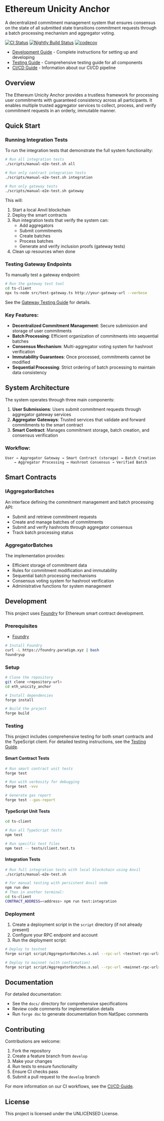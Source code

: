 # Ethereum Unicity Anchor

A decentralized commitment management system that ensures consensus on the state of all submitted state transitions commitment requests through a batch processing mechanism and aggregator voting.

[![CI Status](https://github.com/unicitynetwork/eth-unicity-anchor/actions/workflows/test.yml/badge.svg)](https://github.com/unicitynetwork/eth-unicity-anchor/actions/workflows/test.yml)
[![Nightly Build Status](https://github.com/unicitynetwork/eth-unicity-anchor/actions/workflows/nightly.yml/badge.svg)](https://github.com/unicitynetwork/eth-unicity-anchor/actions/workflows/nightly.yml)
[![codecov](https://codecov.io/gh/unicitynetwork/eth-unicity-anchor/branch/main/graph/badge.svg)](https://codecov.io/gh/unicitynetwork/eth-unicity-anchor)

- [Development Guide](./DEVELOPMENT_GUIDE.md) - Complete instructions for setting up and developing
- [Testing Guide](./TESTING_GUIDE.md) - Comprehensive testing guide for all components
- [CI/CD Guide](./docs/CI-GUIDE.md) - Information about our CI/CD pipeline

## Overview

The Ethereum Unicity Anchor provides a trustless framework for processing user commitments with guaranteed consistency across all participants. It enables multiple trusted aggregator services to collect, process, and verify commitment requests in an orderly, immutable manner.

## Quick Start

### Running Integration Tests

To run the integration tests that demonstrate the full system functionality:

```bash
# Run all integration tests
./scripts/manual-e2e-test.sh all

# Run only contract integration tests
./scripts/manual-e2e-test.sh integration

# Run only gateway tests
./scripts/manual-e2e-test.sh gateway
```

This will:
1. Start a local Anvil blockchain
2. Deploy the smart contracts
3. Run integration tests that verify the system can:
   - Add aggregators
   - Submit commitments
   - Create batches
   - Process batches
   - Generate and verify inclusion proofs (gateway tests)
4. Clean up resources when done

### Testing Gateway Endpoints

To manually test a gateway endpoint:

```bash
# Run the gateway test tool
cd ts-client
npx ts-node src/test-gateway.ts http://your-gateway-url --verbose
```

See the [Gateway Testing Guide](docs/GATEWAY_TESTING_GUIDE.md) for details.

### Key Features:

- **Decentralized Commitment Management**: Secure submission and storage of user commitments
- **Batch Processing**: Efficient organization of commitments into sequential batches
- **Consensus Mechanism**: Multi-aggregator voting system for hashroot verification
- **Immutability Guarantees**: Once processed, commitments cannot be modified
- **Sequential Processing**: Strict ordering of batch processing to maintain data consistency

## System Architecture

The system operates through three main components:

1. **User Submissions**: Users submit commitment requests through aggregator gateway services
2. **Aggregator Gateways**: Trusted services that validate and forward commitments to the smart contract
3. **Smart Contract**: Manages commitment storage, batch creation, and consensus verification

### Workflow:

```
User → Aggregator Gateway → Smart Contract (storage) → Batch Creation 
    → Aggregator Processing → Hashroot Consensus → Verified Batch
```

## Smart Contracts

### IAggregatorBatches

An interface defining the commitment management and batch processing API:

- Submit and retrieve commitment requests
- Create and manage batches of commitments
- Submit and verify hashroots through aggregator consensus
- Track batch processing status

### AggregatorBatches

The implementation provides:

- Efficient storage of commitment data
- Rules for commitment modification and immutability
- Sequential batch processing mechanisms
- Consensus voting system for hashroot verification
- Administrative functions for system management

## Development

This project uses [Foundry](https://book.getfoundry.sh/) for Ethereum smart contract development.

### Prerequisites

- [Foundry](https://book.getfoundry.sh/getting-started/installation.html)

```bash
# Install Foundry
curl -L https://foundry.paradigm.xyz | bash
foundryup
```

### Setup

```bash
# Clone the repository
git clone <repository-url>
cd eth_unicity_anchor

# Install dependencies
forge install

# Build the project
forge build
```

### Testing

This project includes comprehensive testing for both smart contracts and the TypeScript client. For detailed testing instructions, see the [Testing Guide](./TESTING_GUIDE.md).

#### Smart Contract Tests

```bash
# Run smart contract unit tests
forge test

# Run with verbosity for debugging
forge test -vvv

# Generate gas report
forge test --gas-report
```

#### TypeScript Unit Tests

```bash
cd ts-client

# Run all TypeScript tests
npm test

# Run specific test files
npm test -- tests/client.test.ts
```

#### Integration Tests

```bash
# Run full integration tests with local blockchain using Anvil
./scripts/manual-e2e-test.sh

# For manual testing with persistent Anvil node
npm run dev
# Then in another terminal:
cd ts-client
CONTRACT_ADDRESS=<address> npm run test:integration
```

### Deployment

1. Create a deployment script in the `script` directory (if not already present)
2. Configure your RPC endpoint and account
3. Run the deployment script:

```bash
# Deploy to testnet
forge script script/AggregatorBatches.s.sol --rpc-url <testnet-rpc-url> --private-key <your-private-key> --broadcast

# Deploy to mainnet (with confirmation)
forge script script/AggregatorBatches.s.sol --rpc-url <mainnet-rpc-url> --private-key <your-private-key> --broadcast --verify
```

## Documentation

For detailed documentation:
- See the `docs/` directory for comprehensive specifications
- Review code comments for implementation details
- Run `forge doc` to generate documentation from NatSpec comments

## Contributing

Contributions are welcome:
1. Fork the repository
2. Create a feature branch from `develop`
3. Make your changes
4. Run tests to ensure functionality
5. Ensure CI checks pass
6. Submit a pull request to the `develop` branch

For more information on our CI workflows, see the [CI/CD Guide](./docs/CI-GUIDE.md).

## License

This project is licensed under the UNLICENSED License.
